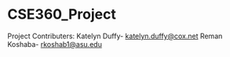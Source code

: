 # CSE360_Project

Project Contributers:
Katelyn Duffy- katelyn.duffy@cox.net
Reman Koshaba- rkoshab1@asu.edu
